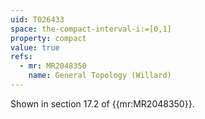 ```yaml
---
uid: T026433
space: the-compact-interval-i:=[0,1]
property: compact
value: true
refs:
  - mr: MR2048350
    name: General Topology (Willard)
---
```

Shown in section 17.2 of {{mr:MR2048350}}.
